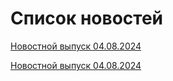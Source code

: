 # Список новостей

[Новостной выпуск 04.08.2024](./4thAugust24.md)

[Новостной выпуск 04.08.2024](./4thAugust24.md)